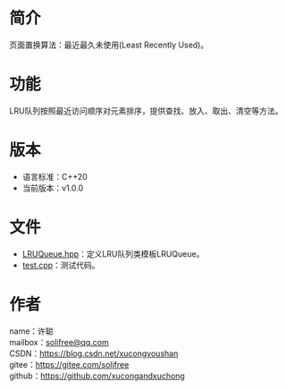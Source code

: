 # 简介
页面置换算法：最近最久未使用(Least Recently Used)。

# 功能
LRU队列按照最近访问顺序对元素排序，提供查找、放入、取出、清空等方法。

# 版本
* 语言标准：C++20
* 当前版本：v1.0.0

# 文件
* [LRUQueue.hpp](src/LRUQueue.hpp)：定义LRU队列类模板LRUQueue。
* [test.cpp](test/test.cpp)：测试代码。

# 作者
name：许聪  
mailbox：solifree@qq.com  
CSDN：https://blog.csdn.net/xucongyoushan  
gitee：https://gitee.com/solifree  
github：https://github.com/xucongandxuchong
